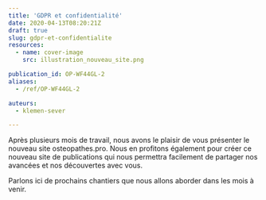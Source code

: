 ```yaml
---
title: 'GDPR et confidentialité'
date: 2020-04-13T08:20:21Z
draft: true
slug: gdpr-et-confidentialite
resources:
  - name: cover-image
    src: illustration_nouveau_site.png

publication_id: OP-WF44GL-2
aliases:
  - /ref/OP-WF44GL-2

auteurs:
  - klemen-sever

---
```


Après plusieurs mois de travail, nous avons le plaisir
de vous présenter le nouveau site osteopathes.pro. Nous
en profitons également pour créer ce nouveau site de publications
qui nous permettra facilement de partager nos avancées
et nos découvertes avec vous.

Parlons ici de prochains chantiers que nous allons aborder
dans les mois à venir.

<!--more-->
